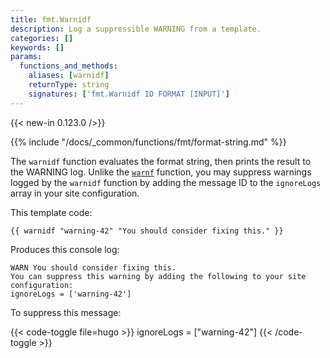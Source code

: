 ```yaml
---
title: fmt.Warnidf
description: Log a suppressible WARNING from a template.
categories: []
keywords: []
params:
  functions_and_methods:
    aliases: [warnidf]
    returnType: string
    signatures: ['fmt.Warnidf ID FORMAT [INPUT]']
---
```


{{< new-in 0.123.0 />}}

{{% include "/docs/_common/functions/fmt/format-string.md" %}}

The `warnidf` function evaluates the format string, then prints the result to the WARNING log. Unlike the [`warnf`][] function, you may suppress warnings logged by the `warnidf` function by adding the message ID to the `ignoreLogs` array in your site configuration.

This template code:

```go-html-template
{{ warnidf "warning-42" "You should consider fixing this." }}
```

Produces this console log:

```text
WARN You should consider fixing this.
You can suppress this warning by adding the following to your site configuration:
ignoreLogs = ['warning-42']
```

To suppress this message:

{{< code-toggle file=hugo >}}
ignoreLogs = ["warning-42"]
{{< /code-toggle >}}

[`warnf`]: /docs/reference/functions/fmt/warnf/
